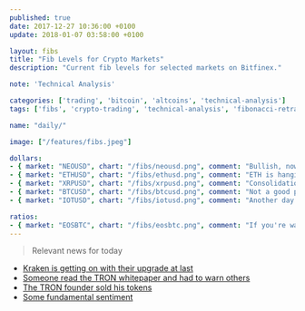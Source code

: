 ```yaml
---
published: true
date: 2017-12-27 10:36:00 +0100
update: 2018-01-07 03:58:00 +0100

layout: fibs
title: "Fib Levels for Crypto Markets"
description: "Current fib levels for selected markets on Bitfinex."

note: 'Technical Analysis'

categories: ['trading', 'bitcoin', 'altcoins', 'technical-analysis']
tags: ['fibs', 'crypto-trading', 'technical-analysis', 'fibonacci-retracement']

name: "daily/"

image: ["/features/fibs.jpeg"]

dollars:
- { market: "NEOUSD", chart: "/fibs/neousd.png", comment: "Bullish, now let's see if this current surge get's stopped by the fib or if it goes above and gets stopped by the bband. If it reverser at the fib it would make lower high relatively to the bbands which would be a weakness." }
- { market: "ETHUSD", chart: "/fibs/ethusd.png", comment: "ETH is hanging in the middle of nowhere on the 1D but the bbands on 3H are tight, there will be some action soon - probably a bullish one." }
- { market: "XRPUSD", chart: "/fibs/xrpusd.png", comment: "Consolidation. As with ETH - the bbands are tight and the bias is positive." }
- { market: "BTCUSD", chart: "/fibs/btcusd.png", comment: "Not a good place to FOMO, bitcoin is still not past the resistances from the previous runup to 20k." }
- { market: "IOTUSD", chart: "/fibs/iotusd.png", comment: "Another day of pretty much no action." }

ratios:
- { market: "EOSBTC", chart: "/fibs/eosbtc.png", comment: "If you're watching the EOSBTC resistance area, the daily bbands are tightening as well. The markets are collectively in preparation for action." }
---
```



> Relevant news for today

* [Kraken is getting on with their upgrade at last](https://www.reddit.com/r/BitcoinMarkets/comments/7oldkv/psa_kraken_is_carrying_out_a_system_upgrade_on/)
* [Someone read the TRON whitepaper and had to warn others](https://www.reddit.com/r/CryptoCurrency/comments/7o85ld/i_just_read_trons_whitepaper_it_raises_more_red/)
* [The TRON founder sold his tokens](https://www.reddit.com/r/ethtrader/comments/7oh01s/trx_tron_founder_justin_sun_sold_6billion_tron/)
* [Some fundamental sentiment](https://i.imgur.com/8tQEo11.mp4)
